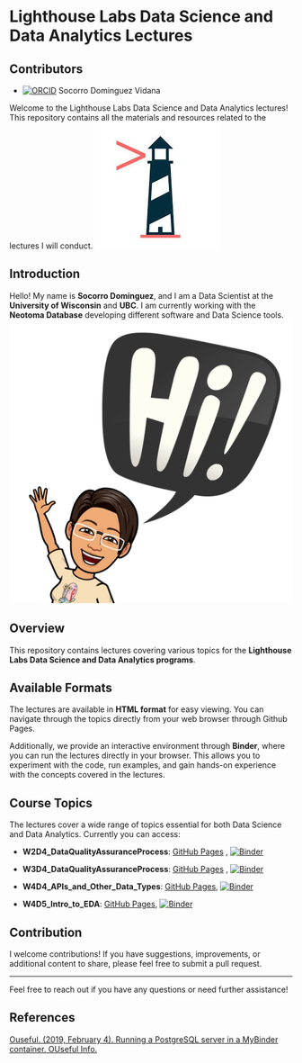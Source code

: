 # Lighthouse Labs Data Science and Data Analytics Lectures

## Contributors

- [![ORCID](https://img.shields.io/badge/orcid-0000--0002--7926--4935-brightgreen.svg)](https://orcid.org/0000-0002-7926-4935) Socorro Dominguez Vidana

Welcome to the Lighthouse Labs Data Science and Data Analytics lectures! This repository contains all the materials and resources related to the lectures I will conduct.
![Logo](img/lhl.jpeg)

## Introduction

Hello! My name is **Socorro Dominguez**, and I am a Data Scientist at the **University of Wisconsin** and **UBC**. I am currently working with the **Neotoma Database** developing different software and Data Science tools.
![hi](img/hi.png)

## Overview

This repository contains lectures covering various topics for the **Lighthouse Labs Data Science and Data Analytics programs**.

## Available Formats

The lectures are available in **HTML format** for easy viewing. You can navigate through the topics directly from your web browser through Github Pages.

Additionally, we provide an interactive environment through **Binder**, where you can run the lectures directly in your browser. This allows you to experiment with the code, run examples, and gain hands-on experience with the concepts covered in the lectures.

## Course Topics

The lectures cover a wide range of topics essential for both Data Science and Data Analytics. Currently you can access:

- **W2D4_DataQualityAssuranceProcess**: [GitHub Pages](https://ht-data.com/LHL_Lectures/lectures/W2D4_DataQualityAssuranceProcess.html) , [![Binder](https://mybinder.org/badge_logo.svg)](https://mybinder.org/v2/gh/sedv8808/LHL_Lectures/main?labpath=W2D4%2FW2D4_DataQualityAssuranceProcess.ipynb)

- **W3D4_DataQualityAssuranceProcess**: [GitHub Pages](https://ht-data.com/LHL_Lectures/lectures/W3D4_PythonProgrammingII.html) , [![Binder](https://mybinder.org/badge_logo.svg)](https://mybinder.org/v2/gh/sedv8808/LHL_Lectures/main?labpath=W3D4%2FW3D4_W3D4_PythonProgrammingII.ipynb)

- **W4D4_APIs_and_Other_Data_Types**: [GitHub Pages](https://ht-data.com/LHL_Lectures/lectures/W4D4_APIs_and_Other_Data_Types.html), [![Binder](https://mybinder.org/badge_logo.svg)](https://mybinder.org/v2/gh/sedv8808/LHL_Lectures/main?labpath=W4D4%2FW4D4_APIs_and_Other_Data_Types.ipynb)

- **W4D5_Intro_to_EDA**: [GitHub Pages](https://ht-data.com/LHL_Lectures/lectures/W4D5_Intro_to_EDA.html), [![Binder](https://mybinder.org/badge_logo.svg)](https://mybinder.org/v2/gh/sedv8808/LHL_Lectures/main?labpath=W4D5%2FW4D5_Intro_to_EDA.ipynb)

## Contribution

I welcome contributions! If you have suggestions, improvements, or additional content to share, please feel free to submit a pull request.

---

Feel free to reach out if you have any questions or need further assistance!

## References

[Ouseful. (2019, February 4). Running a PostgreSQL server in a MyBinder container. OUseful Info.](https://blog.ouseful.info/2019/02/04/running-a-postgresql-server-in-a-mybinder-container/)